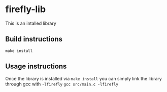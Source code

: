 # firefly-lib
This is an intalled library

## Build instructions
`make install`

## Usage instructions
Once the library is installed via `make install` you can simply link the library through gcc with `-lfirefly`
`gcc src/main.c -lfirefly`